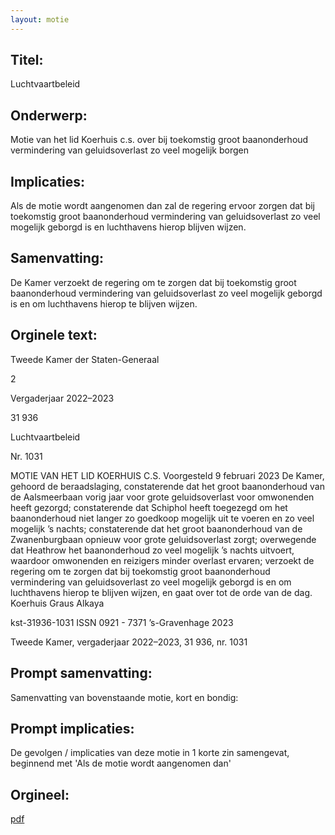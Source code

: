 ```yaml
---
layout: motie
---
```

## Titel:
Luchtvaartbeleid
## Onderwerp:
Motie van het lid Koerhuis c.s. over bij toekomstig groot baanonderhoud vermindering van geluidsoverlast zo veel mogelijk borgen
## Implicaties:

Als de motie wordt aangenomen dan zal de regering ervoor zorgen dat bij toekomstig groot baanonderhoud vermindering van geluidsoverlast zo veel mogelijk geborgd is en luchthavens hierop blijven wijzen.
## Samenvatting:

De Kamer verzoekt de regering om te zorgen dat bij toekomstig groot baanonderhoud vermindering van geluidsoverlast zo veel mogelijk geborgd is en om luchthavens hierop te blijven wijzen.
## Orginele text:


Tweede Kamer der Staten-Generaal

2

Vergaderjaar 2022–2023

31 936

Luchtvaartbeleid

Nr. 1031

MOTIE VAN HET LID KOERHUIS C.S.
Voorgesteld 9 februari 2023
De Kamer,
gehoord de beraadslaging,
constaterende dat het groot baanonderhoud van de Aalsmeerbaan vorig
jaar voor grote geluidsoverlast voor omwonenden heeft gezorgd;
constaterende dat Schiphol heeft toegezegd om het baanonderhoud niet
langer zo goedkoop mogelijk uit te voeren en zo veel mogelijk ’s nachts;
constaterende dat het groot baanonderhoud van de Zwanenburgbaan
opnieuw voor grote geluidsoverlast zorgt;
overwegende dat Heathrow het baanonderhoud zo veel mogelijk ’s nachts
uitvoert, waardoor omwonenden en reizigers minder overlast ervaren;
verzoekt de regering om te zorgen dat bij toekomstig groot baanonderhoud vermindering van geluidsoverlast zo veel mogelijk geborgd is en
om luchthavens hierop te blijven wijzen,
en gaat over tot de orde van de dag.
Koerhuis
Graus
Alkaya

kst-31936-1031
ISSN 0921 - 7371
’s-Gravenhage 2023

Tweede Kamer, vergaderjaar 2022–2023, 31 936, nr. 1031


## Prompt samenvatting:
Samenvatting van bovenstaande motie, kort en bondig:


## Prompt implicaties:
De gevolgen / implicaties van deze motie in 1 korte zin samengevat, beginnend met 'Als de motie wordt aangenomen dan' 

## Orgineel:
[pdf](https://gegevensmagazijn.tweedekamer.nl/OData/v4/2.0/Document(1e367946-cae2-4963-820a-edd51d68accc)/resource)
